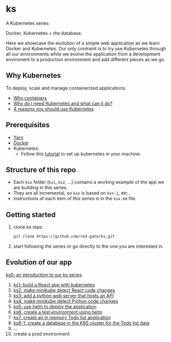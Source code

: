 # ks

A Kubernetes series

Docker, Kubernetes + the database.

Here we showcase the evolution of a simple web application as we learn Docker and Kubernetes. Our only contraint is to try use Kubernetes through all our environments while we evolve the application from a development enviroment to a production environment and add different pieces as we go.

## Why Kubernetes

To deploy, scale and manage containerized applications.

* [Why containers](https://kubernetes.io/docs/concepts/overview/what-is-kubernetes/#why-containers)
* [Why do I need Kubernetes and what can it do?](https://kubernetes.io/docs/concepts/overview/what-is-kubernetes/#why-do-i-need-kubernetes-and-what-can-it-do)
* [4 reasons you should use Kubernetes](https://www.infoworld.com/article/3173266/containers/4-reasons-you-should-use-kubernetes.html)

## Prerequisites

* [Yarn](https://yarnpkg.com/lang/en/docs/install/)
* [Docker](https://www.docker.com/get-docker)
* Kubernetes:
  * Follow this [tutorial](https://kubernetes.io/docs/tutorials/stateless-application/hello-minikube/) to set up kubernetes in your machine.

## Structure of this repo

* Each `ksx` folder (`ks1`, `ks2`, ...) contains a working example of the app we are building in this series.
* They are all incremental, so `ksn` is based on `ksn-1`, etc..
* instructions of each item of this series is in the `ksx.md` file.

## Getting started

1. clone ks repo
    ```bash
    git clone https://github.com/red-gate/ks.git
    ```

1. start following the series or go directly to the one you are interested in.

## Evolution of our app

[ks0: an introduction to our ks series](./ks0/ks0.md)

1. [ks1: build a React app with kubernetes](./ks1/ks1.md)
1. [ks2: make minikube detect React code changes](./ks2/ks2.md)
1. [ks3: add a python web server that hosts an API](./ks3/ks3.md)
1. [ks4: make minikube detect Python code changes](./ks4/ks4.md)
1. [ks5: use helm to deploy the application](./ks5/ks5.md)
1. [ks6: create a test environment using helm](./ks6/ks6.md)
1. [ks7: create an in memory Todo list application](./ks7/ks7.md)
1. [ks8-1: create a database in the K8S cluster for the Todo list data](./ks8-1/ks8-1.md)
1. ...
1. create a prod environment

